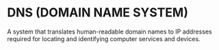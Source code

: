 # DNS (DOMAIN NAME SYSTEM)

A system that translates human-readable domain names to IP addresses required for locating and identifying computer services and devices.
